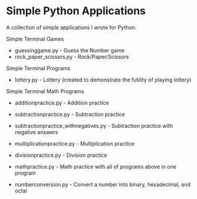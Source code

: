 # Simple Python Applications

A collection of simple applications I wrote for Python. 

Simple Terminal Games
- guessinggame.py - Guess the Number game
- rock_paper_scissors.py - Rock/Paper/Scissors

Simple Terminal Programs
- lottery.py - Lottery (created to demonstrate the futility of playing lottery)

Simple Terminal Math Programs
- additionpractice.py - Addition practice
- subtractionpractice.py - Subtraction practice
- subtractionpractice_withnegatives.py - Subtraction practice with negative answers
- multiplicationpractice.py - Multiplication practice
- divisionpractice.py - Division practice
- mathpractice.py - Math practice with all of programs above in one program

- numberconversion.py - Convert a number into binary, hexadecimal, and octal
